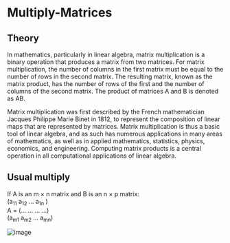 # Multiply-Matrices

## Theory
In mathematics, particularly in linear algebra, matrix multiplication is a binary operation that produces a matrix from two matrices. For matrix multiplication, the number of columns in the first matrix must be equal to the number of rows in the second matrix. The resulting matrix, known as the matrix product, has the number of rows of the first and the number of columns of the second matrix. The product of matrices A and B is denoted as AB.

Matrix multiplication was first described by the French mathematician Jacques Philippe Marie Binet in 1812, to represent the composition of linear maps that are represented by matrices. Matrix multiplication is thus a basic tool of linear algebra, and as such has numerous applications in many areas of mathematics, as well as in applied mathematics, statistics, physics, economics, and engineering. Computing matrix products is a central operation in all computational applications of linear algebra.

## Usual multiply
If A is an m × n matrix and B is an n × p matrix:  
    (a<sub>11</sub> a<sub>12</sub> ... a<sub>1n</sub> )  
A = (... ... ... ...)  
    (a<sub>m1</sub> a<sub>m2</sub> ... a<sub>mn</sub>)  
    
<img src="https://github.com/Crocodilchik/Multiply-Matrices/blob/main/9196c0c24ad20c3b18582bc78785fa405d91c7c3.png" alt="image" >

